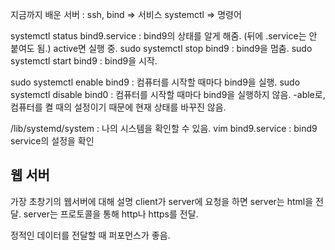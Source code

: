 지금까지 배운 서버 : ssh, bind => 서비스
	systemctl => 명령어

systemctl status bind9.service : bind9의 상태를 알게 해줌. (뒤에 .service는 안 붙여도 됨.)
	active면 실행 중.
sudo systemctl stop bind9 : bind9을 멈춤.
sudo systemctl start bind9 : bind9을 시작.

sudo systemctl enable bind9 : 컴퓨터를 시작할 때마다 bind9을 실행.
sudo systemctl disable bind0 : 컴퓨터를 시작할 때마다 bind9을 실행하지 않음.
	-able로, 컴퓨터를 켤 때의 설정이기 때문에 현재 상태를 바꾸진 않음. 

/lib/systemd/system : 나의 시스템을 확인할 수 있음. 
vim bind9.service : bind9 service의 설정을 확인


## 웹 서버
가장 초창기의 웹서버에 대해 설명
client가 server에 요청을 하면 server는 html을 전달. 
server는 프로토콜을 통해 http나 https를 전달.

정적인 데이터를 전달할 때 퍼포먼스가 좋음. 

